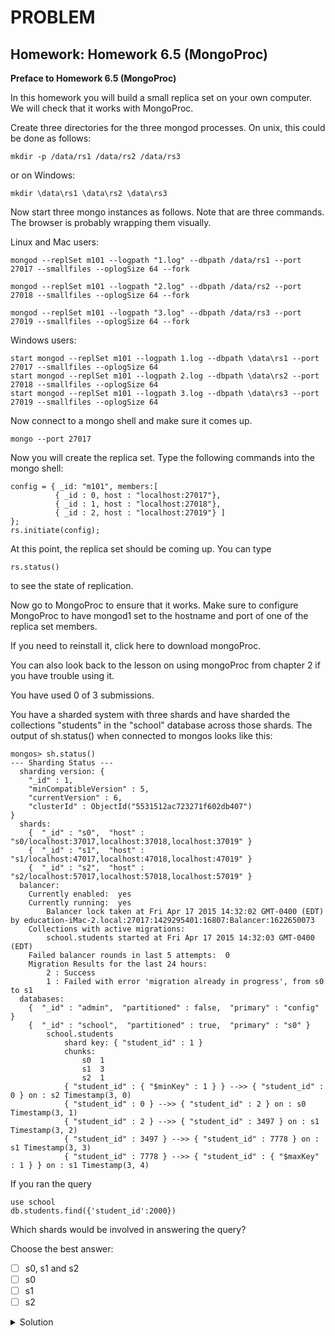 # PROBLEM

## Homework: Homework 6.5 (MongoProc)

**Preface to Homework 6.5 (MongoProc)**

In this homework you will build a small replica set on your own computer. We will check that it works with MongoProc.

Create three directories for the three mongod processes. On unix, this could be done as follows:

```
mkdir -p /data/rs1 /data/rs2 /data/rs3
```

or on Windows:

```
mkdir \data\rs1 \data\rs2 \data\rs3
```

Now start three mongo instances as follows. Note that are three commands. The browser is probably wrapping them visually.

Linux and Mac users:

```
mongod --replSet m101 --logpath "1.log" --dbpath /data/rs1 --port 27017 --smallfiles --oplogSize 64 --fork

mongod --replSet m101 --logpath "2.log" --dbpath /data/rs2 --port 27018 --smallfiles --oplogSize 64 --fork

mongod --replSet m101 --logpath "3.log" --dbpath /data/rs3 --port 27019 --smallfiles --oplogSize 64 --fork
```

Windows users:

```
start mongod --replSet m101 --logpath 1.log --dbpath \data\rs1 --port 27017 --smallfiles --oplogSize 64
start mongod --replSet m101 --logpath 2.log --dbpath \data\rs2 --port 27018 --smallfiles --oplogSize 64
start mongod --replSet m101 --logpath 3.log --dbpath \data\rs3 --port 27019 --smallfiles --oplogSize 64
```

Now connect to a mongo shell and make sure it comes up.
```
mongo --port 27017
```

Now you will create the replica set. Type the following commands into the mongo shell:

```
config = { _id: "m101", members:[
          { _id : 0, host : "localhost:27017"},
          { _id : 1, host : "localhost:27018"},
          { _id : 2, host : "localhost:27019"} ]
};
rs.initiate(config);
```

At this point, the replica set should be coming up. You can type

```
rs.status()
```

to see the state of replication.

Now go to MongoProc to ensure that it works. Make sure to configure MongoProc to have mongod1 set to the hostname and port of one of the replica set members.

If you need to reinstall it, click here to download mongoProc.

You can also look back to the lesson on using mongoProc from chapter 2 if you have trouble using it.

You have used 0 of 3 submissions.




























You have a sharded system with three shards and have sharded the collections "students" in the "school" database across those shards. The output of sh.status() when connected to mongos looks like this:

```
mongos> sh.status()
--- Sharding Status ---
  sharding version: {
    "_id" : 1,
    "minCompatibleVersion" : 5,
    "currentVersion" : 6,
    "clusterId" : ObjectId("5531512ac723271f602db407")
}
  shards:
    {  "_id" : "s0",  "host" : "s0/localhost:37017,localhost:37018,localhost:37019" }
    {  "_id" : "s1",  "host" : "s1/localhost:47017,localhost:47018,localhost:47019" }
    {  "_id" : "s2",  "host" : "s2/localhost:57017,localhost:57018,localhost:57019" }
  balancer:
    Currently enabled:  yes
    Currently running:  yes
        Balancer lock taken at Fri Apr 17 2015 14:32:02 GMT-0400 (EDT) by education-iMac-2.local:27017:1429295401:16807:Balancer:1622650073
    Collections with active migrations:
        school.students started at Fri Apr 17 2015 14:32:03 GMT-0400 (EDT)
    Failed balancer rounds in last 5 attempts:  0
    Migration Results for the last 24 hours:
        2 : Success
        1 : Failed with error 'migration already in progress', from s0 to s1
  databases:
    {  "_id" : "admin",  "partitioned" : false,  "primary" : "config" }
    {  "_id" : "school",  "partitioned" : true,  "primary" : "s0" }
        school.students
            shard key: { "student_id" : 1 }
            chunks:
                s0  1
                s1  3
                s2  1
            { "student_id" : { "$minKey" : 1 } } -->> { "student_id" : 0 } on : s2 Timestamp(3, 0)
            { "student_id" : 0 } -->> { "student_id" : 2 } on : s0 Timestamp(3, 1)
            { "student_id" : 2 } -->> { "student_id" : 3497 } on : s1 Timestamp(3, 2)
            { "student_id" : 3497 } -->> { "student_id" : 7778 } on : s1 Timestamp(3, 3)
            { "student_id" : 7778 } -->> { "student_id" : { "$maxKey" : 1 } } on : s1 Timestamp(3, 4)
```

If you ran the query

```
use school
db.students.find({'student_id':2000})
```

Which shards would be involved in answering the query?

Choose the best answer:

- [ ] s0, s1 and s2
- [ ] s0
- [ ] s1
- [ ] s2

<details>
	<summary>Solution</summary>
	<br>s1
</details>
